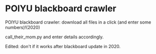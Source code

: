 # POlYU blackboard crawler
POlYU blackboard crawler: download all files in a click (and enter some numbers)!(2020)

call_their_mom.py and enter details accordingly.

Edited: don't if it works after blackboard update in 2020.
